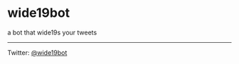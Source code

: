 # wide19bot

 a bot that wide19s your tweets
 ***
Twitter: [@wide19bot](https://twitter.com/wide19bot)

